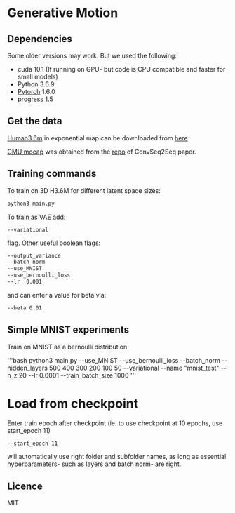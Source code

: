 # Generative Motion


## Dependencies
Some older versions may work. But we used the following:

* cuda 10.1 (If running on GPU- but code is CPU compatible and faster for small models)
* Python 3.6.9
* [Pytorch](https://github.com/pytorch/pytorch) 1.6.0
* [progress 1.5](https://pypi.org/project/progress/)

## Get the data
[Human3.6m](http://vision.imar.ro/human3.6m/description.php) in exponential map can be downloaded from [here](http://www.cs.stanford.edu/people/ashesh/h3.6m.zip).

[CMU mocap](http://mocap.cs.cmu.edu/) was obtained from the [repo](https://github.com/chaneyddtt/Convolutional-Sequence-to-Sequence-Model-for-Human-Dynamics) of ConvSeq2Seq paper.

## Training commands
To train on 3D H3.6M for different latent space sizes:
```bash
python3 main.py
```
To train as VAE add:
```
--variational
``` 
flag.
Other useful boolean flags:
```bash
--output_variance
--batch_norm
--use_MNIST
--use_bernoulli_loss
--lr  0.001
```
and can enter a value for beta via:
```bash
--beta 0.01
```

## Simple MNIST experiments
Train on MNIST as a bernoulli distribution

'''bash
python3 main.py --use_MNIST --use_bernoulli_loss --batch_norm --hidden_layers 500 400 300 200 100 50 --variational --name "mnist_test" --n_z 20 --lr 0.0001 --train_batch_size 1000
'''


# Load from checkpoint
Enter train epoch after checkpoint (ie. to use checkpoint at 10 epochs, use start_epoch 11)
```bash
--start_epoch 11
```
will automatically use right folder and subfolder names, as long as essential hyperparameters- such as layers and batch norm- are right.

## Licence

MIT
